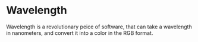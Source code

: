 # Wavelength

Wavelength is a revolutionary peice of software, that can take a wavelength in nanometers, and convert it into a color in the RGB format.